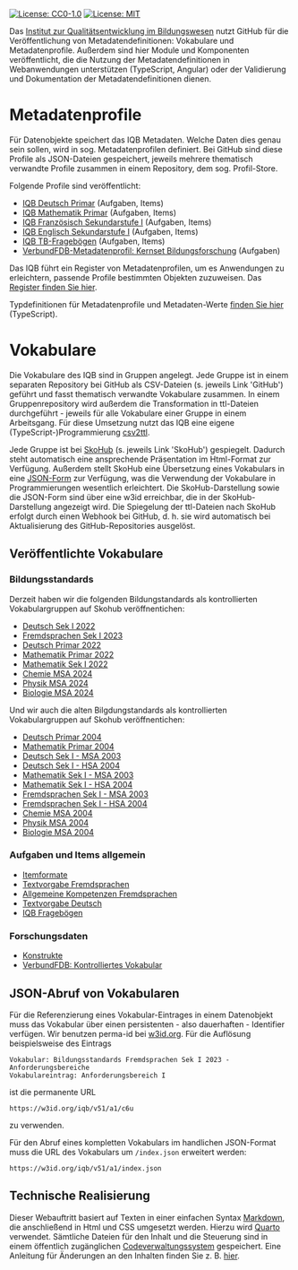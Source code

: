 [![License: CC0-1.0](https://img.shields.io/badge/License-CC0_1.0-lightgrey.svg)](http://creativecommons.org/publicdomain/zero/1.0/)
[![License: MIT](https://img.shields.io/badge/License-MIT-yellow.svg)](https://opensource.org/licenses/MIT)

Das [Institut zur Qualitätsentwicklung im Bildungswesen](https://www.iqb.hu-berlin.de) nutzt GitHub für die Veröffentlichung von Metadatendefinitionen: Vokabulare und Metadatenprofile. Außerdem sind hier Module und Komponenten veröffentlicht, die die Nutzung der Metadatendefinitionen in Webanwendungen unterstützen (TypeScript, Angular) oder der Validierung und Dokumentation der Metadatendefinitionen dienen. 

# Metadatenprofile

Für Datenobjekte speichert das IQB Metadaten. Welche Daten dies genau sein sollen, wird in sog. Metadatenprofilen definiert. Bei GitHub sind diese Profile als JSON-Dateien gespeichert, jeweils mehrere thematisch verwandte Profile zusammen in einem Repository, dem sog. Profil-Store.

Folgende Profile sind veröffentlicht:

* [IQB Deutsch Primar](https://iqb-vocabs.github.io/p12/) (Aufgaben, Items)
* [IQB Mathematik Primar](https://iqb-vocabs.github.io/p11/) (Aufgaben, Items)
* [IQB Französisch Sekundarstufe I](https://iqb-vocabs.github.io/p52/) (Aufgaben, Items)
* [IQB Englisch Sekundarstufe I](https://iqb-vocabs.github.io/p53/) (Aufgaben, Items)
* [IQB TB-Fragebögen](https://iqb-vocabs.github.io/p60/) (Aufgaben, Items)
* [VerbundFDB-Metadatenprofil: Kernset Bildungsforschung](https://iqb-vocabs.github.io/p80/) (Aufgaben)
  

Das IQB führt ein Register von Metadatenprofilen, um es Anwendungen zu erleichtern, passende Profile bestimmten Objekten zuzuweisen. Das [Register finden Sie hier](https://github.com/iqb-vocabs/profile-registry).

Typdefinitionen für Metadatenprofile und Metadaten-Werte [finden Sie hier](https://github.com/iqb-vocabs/metadata#readme) (TypeScript).

# Vokabulare
Die Vokabulare des IQB sind in Gruppen angelegt. Jede Gruppe ist in einem separaten Repository bei GitHub als CSV-Dateien (s. jeweils Link 'GitHub') geführt und fasst thematisch verwandte Vokabulare zusammen. In einem Gruppenrepository wird außerdem die Transformation in ttl-Dateien durchgeführt - jeweils für alle Vokabulare einer Gruppe in einem Arbeitsgang. Für diese Umsetzung nutzt das IQB eine eigene (TypeScript-)Programmierung [csv2ttl](https://github.com/iqb-vocabs/csv2ttl#readme).

Jede Gruppe ist bei [SkoHub](https://skohub.io) (s. jeweils Link 'SkoHub') gespiegelt. Dadurch steht automatisch eine ansprechende Präsentation im Html-Format zur Verfügung. Außerdem stellt SkoHub eine Übersetzung eines Vokabulars in eine [JSON-Form](#json-abruf-von-vokabularen) zur Verfügung, was die Verwendung der Vokabulare in Programmierungen wesentlich erleichtert. Die SkoHub-Darstellung sowie die JSON-Form sind über eine w3id erreichbar, die in der SkoHub-Darstellung angezeigt wird. Die Spiegelung der ttl-Dateien nach SkoHub erfolgt durch einen Webhook bei GitHub, d. h. sie wird automatisch bei Aktualisierung des GitHub-Repositories ausgelöst.

## Veröffentlichte Vokabulare

### Bildungsstandards
Derzeit haben wir die folgenden Bildungstandards als kontrollierten Vokabulargruppen auf Skohub veröffnentichen:

* [Deutsch Sek I 2022](https://skohub.io/iqb-vocabs/v34/heads/master/index.de.html)
* [Fremdsprachen Sek I 2023](https://skohub.io/iqb-vocabs/v56/heads/master/index.de.html)
* [Deutsch Primar 2022](https://skohub.io/iqb-vocabs/v12/heads/master/index.de.html)
* [Mathematik Primar 2022](https://skohub.io/iqb-vocabs/v10/heads/master/index.de.html)
* [Mathematik Sek I 2022](https://skohub.io/iqb-vocabs/v51/heads/master/index.de.html)
* [Chemie MSA 2024](https://skohub.io/iqb-vocabs/v41/heads/master/index.de.html)
* [Physik MSA 2024](https://skohub.io/iqb-vocabs/v47/heads/master/index.de.html)
* [Biologie MSA 2024](https://skohub.io/iqb-vocabs/v44/heads/master/index.de.html)

Und wir auch die alten Bilgdungstandards als kontrollierten Vokabulargruppen auf Skohub veröffnentichen:

* [Deutsch Primar 2004](https://skohub.io/iqb-vocabs/v13/heads/master/index.de.html)
* [Mathematik Primar 2004](https://skohub.io/iqb-vocabs/v09/heads/master/index.de.html)
* [Deutsch Sek I - MSA 2003](https://skohub.io/iqb-vocabs/v31/heads/master/index.de.html)
* [Deutsch Sek I - HSA 2004](https://skohub.io/iqb-vocabs/v30/heads/master/index.de.html)
* [Mathematik Sek I - MSA 2003](https://skohub.io/iqb-vocabs/v53/heads/master/index.de.html)
* [Mathematik Sek I - HSA 2004](https://skohub.io/iqb-vocabs/v52/heads/master/index.de.html)
* [Fremdsprachen Sek I - MSA 2003](https://skohub.io/iqb-vocabs/v57/heads/master/index.de.html)
* [Fremdsprachen Sek I - HSA 2004](https://skohub.io/iqb-vocabs/v58/heads/master/index.de.html)
* [Chemie MSA 2004](https://skohub.io/iqb-vocabs/v40/heads/master/index.de.html)
* [Physik MSA 2004](https://skohub.io/iqb-vocabs/v46/heads/master/index.de.html)
* [Biologie MSA 2004](https://skohub.io/iqb-vocabs/v43/heads/master/index.de.html)

### Aufgaben und Items allgemein

* [Itemformate](https://skohub.io/iqb-vocabs/v27/heads/master/index.de.html)
* [Textvorgabe Fremdsprachen](https://skohub.io/iqb-vocabs/v25/heads/master/index.de.html)
* [Allgemeine Kompetenzen Fremdsprachen](https://skohub.io/iqb-vocabs/v26/heads/master/index.de.html)
* [Textvorgabe Deutsch](https://skohub.io/iqb-vocabs/v28/heads/master/index.de.html)
* [IQB Fragebögen](https://skohub.io/iqb-vocabs/v37/heads/master/index.de.html)

### Forschungsdaten

* [Konstrukte](https://skohub.io/iqb-vocabs/v87/heads/master/index.de.html)
* [VerbundFDB: Kontrolliertes Vokabular](https://skohub.io/iqb-vocabs/v85/heads/master/index.de.html)

## JSON-Abruf von Vokabularen

Für die Referenzierung eines Vokabular-Eintrages in einem Datenobjekt muss das Vokabular über einen persistenten - also dauerhaften - Identifier verfügen. Wir benutzen perma-id bei [w3id.org](https://w3id.org/). Für die Auflösung beispielsweise des Eintrags
```
Vokabular: Bildungsstandards Fremdsprachen Sek I 2023 - Anforderungsbereiche
Vokabulareintrag: Anforderungsbereich I
```

ist die permanente URL
```
https://w3id.org/iqb/v51/a1/c6u
```
zu verwenden.

Für den Abruf eines kompletten Vokabulars im handlichen JSON-Format muss die URL des Vokabulars um `/index.json` erweitert werden:
```
https://w3id.org/iqb/v51/a1/index.json
```

## Technische Realisierung

Dieser Webauftritt basiert auf Texten in einer einfachen Syntax [Markdown](https://markdown.de/), die anschließend in Html und CSS umgesetzt werden. Hierzu wird [Quarto](https://quarto.org/) verwendet. Sämtliche Dateien für den Inhalt und die Steuerung sind in einem öffentlich zugänglichen [Codeverwaltungssystem](https://github.com/verona-interfaces/verona-interfaces.github.io) gespeichert. Eine Anleitung für Änderungen an den Inhalten finden Sie z. B. [hier](https://github.com/iqb-berlin/vera-info?tab=readme-ov-file#readme).
